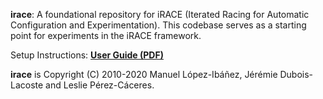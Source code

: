 
**irace**: A foundational repository for iRACE (Iterated Racing for Automatic Configuration and Experimentation). This codebase serves as a starting point for experiments  in the iRACE framework.

Setup Instructions:
[**User Guide (PDF)**](https://cran.r-project.org/package=irace/vignettes/irace-package.pdf) 

**irace** is Copyright (C) 2010-2020 Manuel López-Ibáñez, Jérémie Dubois-Lacoste
and Leslie Pérez-Cáceres.
